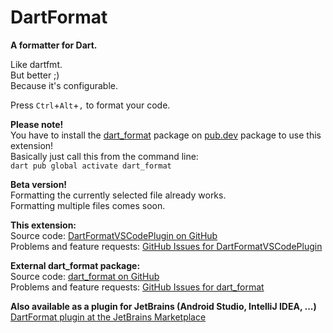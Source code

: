 # DartFormat

**A formatter for Dart.**

Like dartfmt.  
But better ;)  
Because it's configurable.

Press `Ctrl`+`Alt`+`,` to format your code.

**Please note!**  
You have to install the [dart_format](https://pub.dev/packages/dart_format) package on [pub.dev](https://pub.dev) package to use this extension!  
Basically just call this from the command line:  
`dart pub global activate dart_format`

**Beta version!**  
Formatting the currently selected file already works.  
Formatting multiple files comes soon.  

**This extension:**  
Source code: <a href="https://github.com/eggnstone/DartFormatVSCodePlugin">DartFormatVSCodePlugin on GitHub</a>  
Problems and feature requests: <a href="https://github.com/eggnstone/DartFormatVSCodePlugin/issues">GitHub Issues for DartFormatVSCodePlugin</a>  

**External dart_format package:**  
Source code: <a href="https://github.com/eggnstone/dart_format/">dart_format on GitHub</a>  
Problems and feature requests: <a href="https://github.com/eggnstone/dart_format/issues">GitHub Issues for dart_format</a>  

**Also available as a plugin for JetBrains (Android Studio, IntelliJ IDEA, ...)**  
[DartFormat plugin at the JetBrains Marketplace](https://plugins.jetbrains.com/plugin/21003-dartformat)
